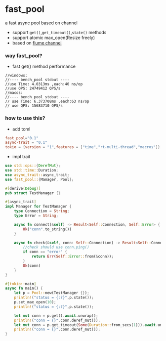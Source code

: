 # fast_pool
a fast async pool based on channel
* support `get()`,`get_timeout()`,`state()` methods
* support atomic max_open(Resize freely)
* based on [flume channel](https://crates.io/crates/flume)

### way fast_pool?

* fast get() method performance
```log
//windows:
//---- bench_pool stdout ----
//use Time: 4.0313ms ,each:40 ns/op
//use QPS: 24749412 QPS/s
//macos:
//---- bench_pool stdout ----
// use Time: 6.373708ms ,each:63 ns/op
// use QPS: 15683710 QPS/s
```


### how to use this?

* add toml
```toml
fast_pool="0.1"
async-trait = "0.1"
tokio = {version = "1",features = ["time","rt-multi-thread","macros"]}
```
* impl trait
```rust
use std::ops::{DerefMut};
use std::time::Duration;
use async_trait::async_trait;
use fast_pool::{Manager, Pool};

#[derive(Debug)]
pub struct TestManager {}

#[async_trait]
impl Manager for TestManager {
    type Connection = String;
    type Error = String;

    async fn connect(&self) -> Result<Self::Connection, Self::Error> {
        Ok("conn".to_string())
    }

    async fn check(&self, conn: Self::Connection) -> Result<Self::Connection, Self::Error> {
        //check should use conn.ping()
        if conn == "error" {
            return Err(Self::Error::from(&conn));
        }
        Ok(conn)
    }
}

#[tokio::main]
async fn main() {
    let p = Pool::new(TestManager {});
    println!("status = {:?}",p.state());
    p.set_max_open(10);
    println!("status = {:?}",p.state());

    let mut conn = p.get().await.unwrap();
    println!("conn = {}",conn.deref_mut());
    let mut conn = p.get_timeout(Some(Duration::from_secs(1))).await.unwrap();
    println!("conn = {}",conn.deref_mut());
}
```